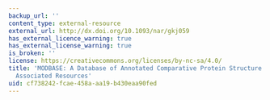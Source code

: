 ```yaml
---
backup_url: ''
content_type: external-resource
external_url: http://dx.doi.org/10.1093/nar/gkj059
has_external_licence_warning: true
has_external_license_warning: true
is_broken: ''
license: https://creativecommons.org/licenses/by-nc-sa/4.0/
title: 'MODBASE: A Database of Annotated Comparative Protein Structure Models, and
  Associated Resources'
uid: cf738242-fcae-458a-aa19-b430eaa90fed
---
```

